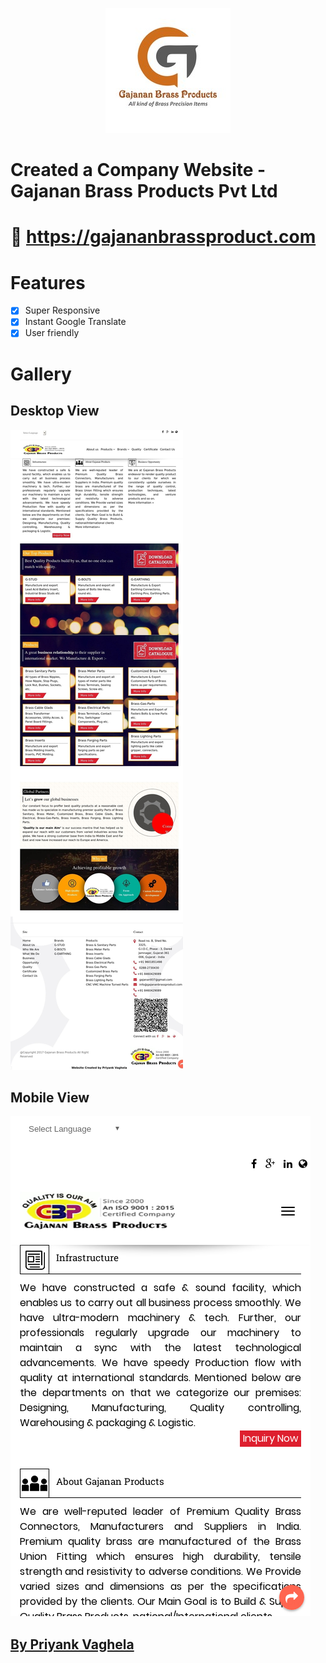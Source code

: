 <p align="center">
  <img width="200" height="200" src="/assets/logo.jpg">
</p>

# Created a Company Website - Gajanan Brass Products Pvt Ltd 
# :link: https://gajananbrassproduct.com

# Features
- [x] Super Responsive
- [x] Instant Google Translate
- [x] User friendly

# Gallery

## Desktop View
![Website Vertical View](/assets/gajananbrass.jpg)

## Mobile View
![Website Vertical View](/assets/serve.png)

## [By Priyank Vaghela](https://priyankvaghela.github.io)
